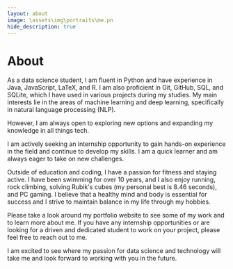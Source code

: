 ```yaml
---
layout: about
image: \assets\img\portraits\me.pn
hide_description: true
---
```



# About


<!--author-->

As a data science student, I am fluent in Python and have experience in Java, JavaScript, LaTeX, and R. I am also proficient in Git, GitHub, SQL, and SQLite, which I have used in various projects during my studies. My main interests lie in the areas of machine learning and deep learning, specifically in natural language processing (NLP). 

However, I am always open to exploring new options and expanding my knowledge in all things tech.

I am actively seeking an internship opportunity to gain hands-on experience in the field and continue to develop my skills. I am a quick learner and am always eager to take on new challenges.

Outside of education and coding, I have a passion for fitness and staying active. I have been swimming for over 10 years, and I also enjoy running, rock climbing, solving Rubik's cubes (my personal best is 8.46 seconds), and PC gaming. 
I believe that a healthy mind and body is essential for success and I strive to maintain balance in my life through my hobbies.

Please take a look around my portfolio website to see some of my work and to learn more about me. If you have any internship opportunities or are looking for a driven and dedicated student to work on your project, please feel free to reach out to me. 

I am excited to see where my passion for data science and technology will take me and look forward to working with you in the future.

